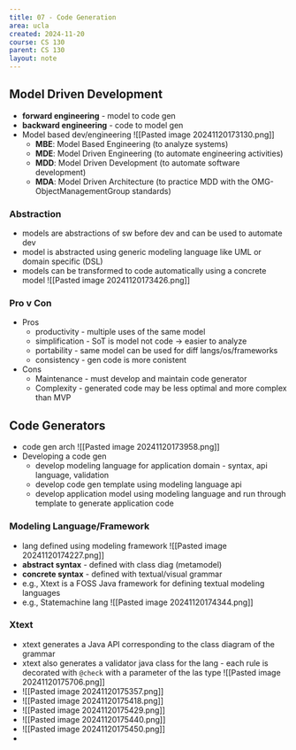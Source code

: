 ```yaml
---
title: 07 - Code Generation
area: ucla
created: 2024-11-20
course: CS 130
parent: CS 130
layout: note
---
```

## Model Driven Development
- **forward engineering** - model to code gen
- **backward engineering** - code to model gen
- Model based dev/engineering ![[Pasted image 20241120173130.png]]
	- **MBE**: Model Based Engineering (to analyze systems)
	- **MDE**: Model Driven Engineering (to automate engineering activities)
	- **MDD**: Model Driven Development (to automate software development)
	- **MDA**: Model Driven Architecture (to practice MDD with the OMG-ObjectManagementGroup standards)
### Abstraction
- models are abstractions of sw before dev and can be used to automate dev
- model is abstracted using generic modeling language like UML or domain specific (DSL)
- models can be transformed to code automatically using a concrete model ![[Pasted image 20241120173426.png]]
### Pro v Con
- Pros
	- productivity - multiple uses of the same model
	- simplification - SoT is model not code -> easier to analyze
	- portability - same model can be used for diff langs/os/frameworks
	- consistency - gen code is more conistent
- Cons
	- Maintenance - must develop and maintain code generator
	- Complexity - generated code may be less optimal and more complex than MVP

## Code Generators
- code gen arch ![[Pasted image 20241120173958.png]]
- Developing a code gen
	- develop modeling language for application domain - syntax, api language, validation
	- develop code gen template using modeling language api
	- develop application model using modeling language and run through template to generate application code
### Modeling Language/Framework
- lang defined using modeling framework ![[Pasted image 20241120174227.png]]
- **abstract syntax** - defined with class diag (metamodel)
- **concrete syntax** - defined with textual/visual grammar
- e.g., Xtext is a FOSS Java framework for defining textual modeling languages
- e.g., Statemachine lang ![[Pasted image 20241120174344.png]]
### Xtext
- xtext generates a Java API corresponding to the class diagram of the grammar
- xtext also generates a validator java class for the lang - each rule is decorated with `@check` with a parameter of the las type ![[Pasted image 20241120175706.png]]
- ![[Pasted image 20241120175357.png]]
- ![[Pasted image 20241120175418.png]]
- ![[Pasted image 20241120175429.png]]
- ![[Pasted image 20241120175440.png]]
- ![[Pasted image 20241120175450.png]]
- 